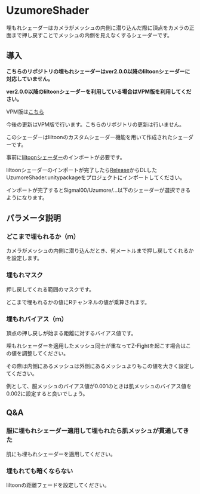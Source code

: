 # UzumoreShader 
埋もれシェーダーはカメラがメッシュの内側に潜り込んだ際に頂点をカメラの正面まで押し戻すことでメッシュの内側を見えなくするシェーダーです。

## 導入
**こちらのリポジトリの埋もれシェーダーはver2.0.0以降のliltoonシェーダーに対応していません。**

**ver2.0.0以降のliltoonシェーダーを利用している場合はVPM版を利用してください。**

VPM版は[こちら](https://github.com/sigmal00/UzumoreShaderVPM)

今後の更新はVPM版で行います。こちらのリポジトリの更新は行いません。

このシェーダーはliltoonのカスタムシェーダー機能を用いて作成されたシェーダーです。

事前に[liltoonシェーダー](https://lilxyzw.github.io/lilToon/#/)のインポートが必要です。

liltoonシェーダーのインポートが完了したら[Release](https://github.com/sigmal00/UzumoreShader/releases/tag/v1.0)からDLしたUzumoreShader.unitypackageをプロジェクトにインポートしてください。

インポートが完了するとSigmal00/Uzumore/...以下のシェーダーが選択できるようになります。

## パラメータ説明
### どこまで埋もれるか（ｍ）
カメラがメッシュの内側に潜り込んだとき、何メートルまで押し戻してくれるかを設定します。

### 埋もれマスク
押し戻してくれる範囲のマスクです。

どこまで埋もれるかの値にRチャンネルの値が乗算されます。

### 埋もれバイアス（ｍ）
頂点の押し戻しが始まる距離に対するバイアス値です。

埋もれシェーダーを適用したメッシュ同士が重なってZ-Fightを起こす場合はこの値を調整してください。

その際は内側にあるメッシュは外側にあるメッシュよりもこの値を大きく設定してください。

例として、服メッシュのバイアス値が0.001のときは肌メッシュのバイアス値を0.002に設定すると良いでしょう。

## Q&A
### 服に埋もれシェーダー適用して埋もれたら肌メッシュが貫通してきた
肌にも埋もれシェーダーを適用してください。

### 埋もれても暗くならない
liltoonの距離フェードを設定してください。
